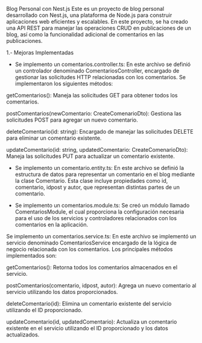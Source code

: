 Blog Personal con Nest.js
Este es un proyecto de blog personal desarrollado con Nest.js, una plataforma de Node.js para construir aplicaciones web eficientes y escalables. En este proyecto, se ha creado una API REST para manejar las operaciones CRUD en publicaciones de un blog, así como la funcionalidad adicional de comentarios en las publicaciones.

1.- Mejoras Implementadas

- Se implemento un comentarios.controller.ts:
En este archivo se definió un controlador denominado ComentariosController, encargado de gestionar las solicitudes HTTP relacionadas con los comentarios. Se implementaron los siguientes métodos:

getComentarios(): Maneja las solicitudes GET para obtener todos los comentarios.

postComentarios(newComentario: CreateComenarioDto): Gestiona las solicitudes POST para agregar un nuevo comentario.

deleteComentario(id: string): Encargado de manejar las solicitudes DELETE para eliminar un comentario existente.

updateComentario(id: string, updatedComentario: CreateComenarioDto): Maneja las solicitudes PUT para actualizar un comentario existente.

- Se implemento un comentario.entity.ts:
En este archivo se definió la estructura de datos para representar un comentario en el blog mediante la clase Comentario. Esta clase incluye propiedades como id, comentario, idpost y autor, que representan distintas partes de un comentario.

- Se implemento un comentarios.module.ts:
Se creó un módulo llamado ComentariosModule, el cual proporciona la configuración necesaria para el uso de los servicios y controladores relacionados con los comentarios en la aplicación.

Se implemento un comentarios.service.ts:
En este archivo se implementó un servicio denominado ComentariosService encargado de la lógica de negocio relacionada con los comentarios. Los principales métodos implementados son:

getComentarios(): Retorna todos los comentarios almacenados en el servicio.

postComentarios(comentario, idpost, autor): Agrega un nuevo comentario al servicio utilizando los datos proporcionados.

deleteComentario(id): Elimina un comentario existente del servicio utilizando el ID proporcionado.

updateComentario(id, updatedComentario): Actualiza un comentario existente en el servicio utilizando el ID proporcionado y los datos actualizados.
